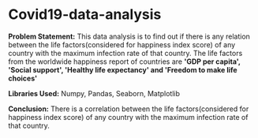 # Covid19-data-analysis
**Problem Statement:**
This data analysis is to find out if there is any relation between the life factors(considered for happiness index score) of any country with the maximum infection rate of that country. The life factors from the worldwide happiness report of countries are **'GDP per capita', 'Social support', 'Healthy life expectancy' and 'Freedom to make life choices'**

**Libraries Used:**
Numpy, Pandas, Seaborn, Matplotlib

**Conclusion:**
There is a correlation between the life factors(considered for happiness index score) of any country with the maximum infection rate of that country.

